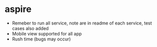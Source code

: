 # aspire

- Remeber to run all service, note are in readme of each service, test cases also added <br/>
- Mobile view supported for all app<br/>
- Rush time (bugs may occur)
